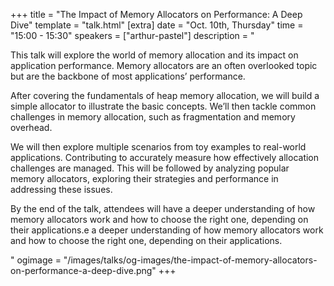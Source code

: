 +++
title = "The Impact of Memory Allocators on Performance: A Deep Dive"
template = "talk.html"
[extra]
  date = "Oct. 10th, Thursday"
  time = "15:00 - 15:30"
  speakers = ["arthur-pastel"]
  description = "<p>This talk will explore the world of memory allocation and its impact on application performance. Memory allocators are an often overlooked topic but are the backbone of most applications’ performance.</p><p>After covering the fundamentals of heap memory allocation, we will build a simple allocator to illustrate the basic concepts. We’ll then tackle common challenges in memory allocation, such as fragmentation and memory overhead.</p><p>We will then explore multiple scenarios from toy examples to real-world applications. Contributing to accurately measure how effectively allocation challenges are managed. This will be followed by analyzing popular memory allocators, exploring their strategies and performance in addressing these issues.</p><p>By the end of the talk, attendees will have a deeper understanding of how memory allocators work and how to choose the right one, depending on their applications.e a deeper understanding of how memory allocators work and how to choose the right one, depending on their applications.</p>"
  ogimage = "/images/talks/og-images/the-impact-of-memory-allocators-on-performance-a-deep-dive.png"
+++
